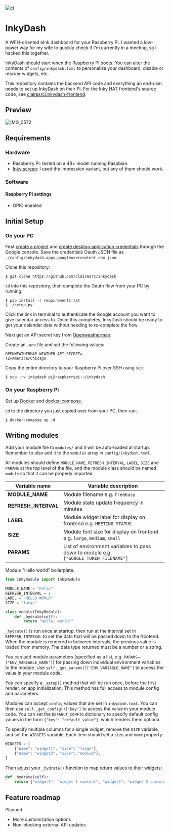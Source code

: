 [![ci](https://github.com/clairesrc/inkydash/actions/workflows/build.yml/badge.svg)](https://github.com/clairesrc/inkydash/actions/workflows/build.yml)
# InkyDash
A WFH-oriented eInk dashboard for your Raspberry Pi. I wanted a low-power way for my wife to quickly check if I'm currently in a meeting, so I hacked this together.

InkyDash should start when the Raspberry Pi boots. You can alter the contents of `config/inkydash.toml` to personalize your dashboard, disable or reorder widgets, etc.

This repository contains the backend API code and everything an end-user needs to set up InkyDash on their Pi. For the Inky HAT frontend's source code, see [clairesrc/inkydash-frontend](https://github.com/clairesrc/inkydash-frontend).

## Preview
![IMG_0572](https://user-images.githubusercontent.com/22794371/190328360-36fff0b2-f054-47de-bfee-7a26a922ddcd.jpg)

## Requirements
### Hardware
- Raspberry Pi: tested on a 4B+ model running Raspbian.
- [Inky screen](https://shop.pimoroni.com/products/inky-impression-5-7?variant=32298701324371): I used the Impression variant, but any of them should work.
### Software
#### Raspberry Pi settings
- GPIO enabled

## Initial Setup
### On your PC
First [create a project](https://developers.google.com/workspace/guides/create-project) and [create desktop application credentials](https://developers.google.com/workspace/guides/create-credentials) through the Google console.
Save the credentials Oauth JSON file as `./config/inkydash.apps.googleusercontent.com.json`.

Clone this repository:
```
$ git clone https://github.com/clairesrc/inkydash
```

`cd` into this repository, then complete the Oauth flow from your PC by running:
```
$ pip install -r requirements.txt
$ ./setup.py
```

Click the link in terminal to authenticate the Google account you want to give calendar access to. Once this completes, InkyDash should be ready to get your calendar data without needing to re-complete the flow. 

Next get an API secret key from [Openweathermap](https://openweathermap.org). 

Create an `.env` file and set the following values:
```
OPENWEATHERMAP_WEATHER_API_SECRET=
TZ=America/Chicago
```

Copy the entire directory to your Raspberry Pi over SSH using `scp`:
```
$ scp -rv inkydash pi@raspberrypi:~/inkydash
```



### On your Raspberry Pi
Set up [Docker](https://duckduckgo.com/?q=docker+raspberry+pi&t=ha&va=j&ia=web) and [docker-compose](https://duckduckgo.com/?q=docker-compose+raspberry+pi&t=ha&va=j&ia=web).

`cd` to the directory you just copied over from your PC, then run:
```
$ docker-compose up -d
```


## Writing modules
Add your module file to `modules/` and it will be auto-loaded at startup. Remember to also add it to the `modules` array in `config/inkydash.toml`.

All modules should define `MODULE_NAME`, `REFRESH_INTERVAL`, `LABEL`, `SIZE` and `PARAMS` at the top level of the file, and the module class should be named `module` so that it can be properly imported.

| Variable name        | Variable description                                                                  |
|----------------------|---------------------------------------------------------------------------------------|
| **MODULE_NAME**      | Module filename e.g. `freebusy`                                                       |
| **REFRESH_INTERVAL** | Module state update frequency in minutes                                              |
| **LABEL**            | Module widget label for display on frontend e.g. `MEETING STATUS`                     |
| **SIZE**             | Module font size for display on frontend e.g. `large`, `medium`, `small`              |
| **PARAMS**           | List of environment variables to pass down to module e.g. `["GOOGLE_TOKEN_FILENAME"]` |

Module "Hello world" boilerplate:
```python
from inkymodule import InkyModule

MODULE_NAME = "hello"
REFRESH_INTERVAL = 1
LABEL = "HELLO WORLD"
SIZE = "large"

class module(InkyModule):
    def _hydrate(self):
        return "Hello, world!"
```

`_hydrate()` is run once at startup, then run at the interval set in `REFRESH_INTERVAL` to set the data that will be passed down to the frontend. When the module is rendered in between intervals, the previous value is loaded from memory. The data type returned must be a number or a string.

You can add module parameters (specified as a list, e.g. `PARAMS=["ENV_VARIABLE_NAME"]`) for passing down individual environment variables to the module. Use `self._get_params()["ENV_VARIABLE_NAME"]` to access the value in your module code. 

You can specify a `_setup()` method that will be run once, before the first render, on app initialization. This method has full access to module config and parameters.

Modules can accept `config` values that are set in `inkydash.toml`. You can then use `self._get_config()["key"]` to access the value in your module code. You can set the `DEFAULT_CONFIG` dictionary to specify default config values in the form `{"key": "default_value"}`, which renders them optiona.

To specify multiple columns for a single widget, remove the `SIZE` variable, and set the `WIDGETS` variable. Each item should set a `size` and `name` property:
```python
WIDGETS = [
    {"name": "widget1", "size": "large"},
    {"name": "widget2", "size": "medium"},
]
```

Then adjust your `_hydrate()` function to map return values to their widgets:
```python
def _hydrate(self):
    return {"widget1": "widget 1 content", "widget2": "widget 2 content"}
```

## Feature roadmap
Planned:
- More customization options
- Non-blocking external API updates
